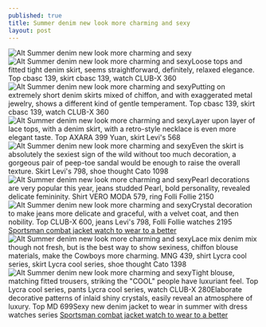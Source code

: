 ```yaml
---
published: true
title: Summer denim new look more charming and sexy
layout: post
---
```

![Alt Summer denim new look more charming and sexy](https://c2.staticflickr.com/2/1466/25581838793_afe8dc9e77.jpg)![Alt Summer denim new look more charming and sexy](https://c2.staticflickr.com/2/1668/26158559376_83644ab82e.jpg)Loose tops and fitted tight denim skirt, seems straightforward, definitely, relaxed elegance. Top cbasc 139, skirt cbasc 139, watch CLUB-X 360![Alt Summer denim new look more charming and sexy](https://c2.staticflickr.com/2/1637/25579750444_4669b0bf55.jpg)Putting on extremely short denim skirts mixed of chiffon, and with exaggerated metal jewelry, shows a different kind of gentle temperament. Top cbasc 139, skirt cbasc 139, watch CLUB-X 360![Alt Summer denim new look more charming and sexy](https://c2.staticflickr.com/2/1656/25911650000_4e4aec24a3.jpg)Layer upon layer of lace tops, with a denim skirt, with a retro-style necklace is even more elegant taste. Top AXARA 399 Yuan, skirt Levi\'s 568![Alt Summer denim new look more charming and sexy](https://c2.staticflickr.com/2/1555/26184508065_790370a377.jpg)Even the skirt is absolutely the sexiest sign of the wild without too much decoration, a gorgeous pair of peep-toe sandal would be enough to raise the overall texture. Skirt Levi\'s 798, shoe thought Cato 1098![Alt Summer denim new look more charming and sexy](https://c2.staticflickr.com/2/1557/26118190941_8f9c5bd926.jpg)Pearl decorations are very popular this year, jeans studded Pearl, bold personality, revealed delicate femininity. Shirt VERO MODA 579, ring Folli Follie 2150![Alt Summer denim new look more charming and sexy](https://c2.staticflickr.com/2/1710/26118195711_bab77b60b9.jpg)Crystal decoration to make jeans more delicate and graceful, with a velvet coat, and then nobility. Top CLUB-X 600, jeans Levi\'s 798, Folli Follie watches 2195 [Sportsman combat jacket watch to wear to a better](http://www.mkfans.com/2016/01/21/sportsman-combat-jacket-watch-to-wear-to-a-better-body/)![Alt Summer denim new look more charming and sexy](https://c2.staticflickr.com/2/1588/26184523435_d6f10d2d58.jpg)Lace mix denim mix though not fresh, but is the best way to show sexiness, chiffon blouse materials, make the Cowboys more charming. MNG 439, shirt Lycra cool series, skirt Lycra cool series, shoe thought Cato 1398![Alt Summer denim new look more charming and sexy](https://c2.staticflickr.com/2/1632/26092086832_2692cd1412.jpg)Tight blouse, matching fitted trousers, striking the \"COOL\" people have luxuriant feel. Top Lycra cool series, pants Lycra cool series, watch CLUB-X 280Elaborate decorative patterns of inlaid shiny crystals, easily reveal an atmosphere of luxury. Top MD 699Sexy new denim jacket to wear in summer with dress watches series [Sportsman combat jacket watch to wear to a better](http://www.mkfans.com/2016/01/21/sportsman-combat-jacket-watch-to-wear-to-a-better-body/)